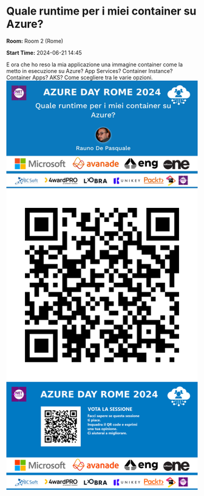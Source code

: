 # Quale runtime per i miei container su Azure?
**Room:** Room 2 (Rome)

**Start Time:** 2024-06-21 14:45

E ora che ho reso la mia applicazione una immagine container come la metto in esecuzione su Azure? App Services? Container Instance? Container Apps? AKS? Come scegliere tra le varie opzioni.
![Banner](room2_14_45.jpeg 'SessionBanner')
![QR](qr.png 'Qr')
![Voting Banner](votingBanner.png 'Voting Banner')

